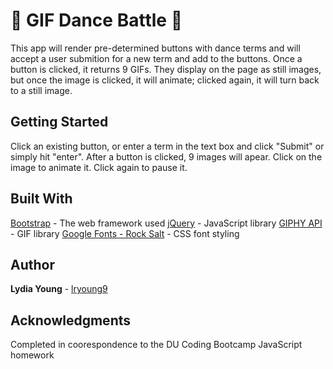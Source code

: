 # :dancer: **GIF Dance Battle** :dancer:

This app will render pre-determined buttons with dance terms and will accept a user submition for a new term and add to the buttons. Once a button is clicked, it returns 9 GIFs. They display on the page as still images, but once the image is clicked, it will animate; clicked again, it will turn back to a still image.

## Getting Started

Click an existing button, or enter a term in the text box and click "Submit" or simply hit "enter".
After a button is clicked, 9 images will apear. Click on the image to animate it. Click again to pause it.

## Built With

[Bootstrap](https://getbootstrap.com/docs/3.3/) - The web framework used
[jQuery](https://cdnjs.cloudflare.com/ajax/libs/jquery/3.3.1/jquery.min.js) - JavaScript library
[GIPHY API](https://developers.giphy.com/) - GIF library
[Google Fonts - Rock Salt](https://fonts.googleapis.com/css?family=Rock+Salt) - CSS font styling

## Author

**Lydia Young** - [lryoung9](https://github.com/lryoung9)

## Acknowledgments

Completed in coorespondence to the DU Coding Bootcamp JavaScript homework
